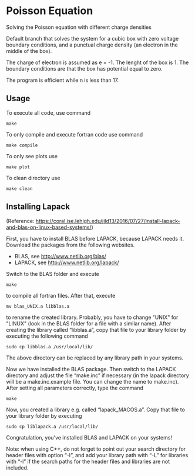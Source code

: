 # Poisson Equation
Solving the Poisson equation with different charge densities

Default branch that solves the system for a cubic box with zero voltage boundary conditions, 
and a punctual charge density (an electron in the middle of the box).

The charge of electron is assumed as e = -1. The lenght of the box is 1. The boundary conditions are that the box has potential equal to zero.

The program is efficient while n is less than 17.

## Usage

To execute all code, use command

	make

To only compile and execute fortran code use command

	make compile

To only see plots use

	make plot

To clean directory use

	make clean

## Installing Lapack
(Reference: https://coral.ise.lehigh.edu/jild13/2016/07/27/install-lapack-and-blas-on-linux-based-systems/)

First, you have to install BLAS before LAPACK, because LAPACK needs it. Download the packages from the following websites.

   - BLAS, see http://www.netlib.org/blas/
   - LAPACK, see http://www.netlib.org/lapack/

Switch to the BLAS folder and execute

    make

to compile all fortran files. After that, execute

    mv blas_UNIX.a libblas.a

to rename the created library. Probably, you have to change "UNIX" for "LINUX" (look in the BLAS folder for a file with a similar name). After creating the library called “libblas.a”, copy that file to your library folder by executing the following command

    sudo cp libblas.a /usr/local/lib/

The above directory can be replaced by any library path in your systems.

Now we have installed the BLAS package. Then switch to the LAPACK directory and adjust the file “make.inc” if necessary (in the lapack directory will be a make.inc.example file. You can change the name to make.inc). After setting all parameters correctly, type the command

    make

Now, you created a library e.g. called “lapack_MACOS.a”. Copy that file to your library folder by executing

    sudo cp liblapack.a /usr/local/lib/

Congratulation, you’ve installed BLAS and LAPACK on your systems!

Note: when using C++, do not forget to point out your search directory for header files with option “-I”, and add your library path with “-L” for libraries with “-l” if the search paths for the header files and libraries are not included.

